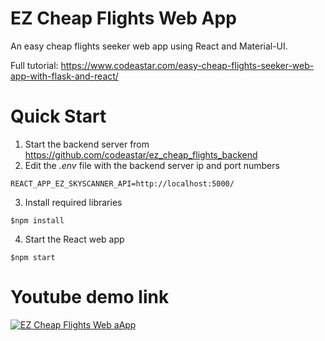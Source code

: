 # EZ Cheap Flights Web App
An easy cheap flights seeker web app using React and Material-UI.

Full tutorial: https://www.codeastar.com/easy-cheap-flights-seeker-web-app-with-flask-and-react/

# Quick Start 
1. Start the backend server from https://github.com/codeastar/ez_cheap_flights_backend
2. Edit the *.env* file with the backend server ip and port numbers
```
REACT_APP_EZ_SKYSCANNER_API=http://localhost:5000/
```
3. Install required libraries
```
$npm install
```
4. Start the React web app
```
$npm start
```

# Youtube demo link

[![EZ Cheap Flights Web aApp](https://img.youtube.com/vi/MLtvX3j2zEU/0.jpg)](https://www.youtube.com/watch?v=MLtvX3j2zEU)

